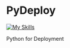 # PyDeploy
[![My Skills](https://skillicons.dev/icons?i=python,fastapi,docker,flask,django)](https://skillicons.dev)


Python for Deployment
